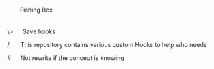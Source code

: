 <br />
&nbsp; &emsp;&nbsp; Fishing Box
<br />
<br />
<br />
\>&nbsp;&emsp;    Save hooks

/&nbsp; &emsp;    This repository contains various custom Hooks to help who needs

\#&nbsp;&emsp;    Not rewrite if the concept is knowing
